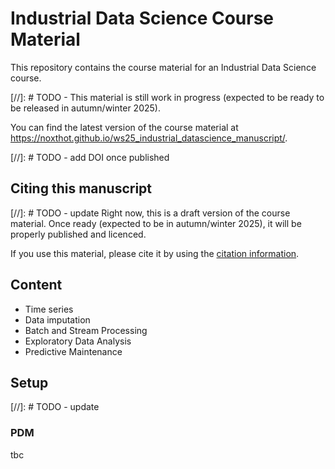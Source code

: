 # Industrial Data Science Course Material
This repository contains the course material for an Industrial Data Science course.

[//]: # TODO - This material is still work in progress (expected to be ready to be released in autumn/winter 2025).

You can find the latest version of the course material at https://noxthot.github.io/ws25_industrial_datascience_manuscript/.

[//]: # TODO - add DOI once published

## Citing this manuscript
[//]: # TODO - update
Right now, this is a draft version of the course material.
Once ready (expected to be in autumn/winter 2025), it will be properly published and licenced.

If you use this material, please cite it by using the [citation information](./CITATION.cff).

## Content
- Time series
- Data imputation
- Batch and Stream Processing
- Exploratory Data Analysis
- Predictive Maintenance


## Setup
[//]: # TODO - update

### PDM 
tbc
